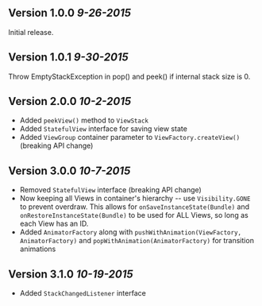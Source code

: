 Version 1.0.0 *9-26-2015*
----------------------------

Initial release.

Version 1.0.1 *9-30-2015*
----------------------------

Throw EmptyStackException in pop() and peek() if internal stack size is 0.

Version 2.0.0 *10-2-2015*
----------------------------

- Added `peekView()` method to `ViewStack`
- Added `StatefulView` interface for saving view state
- Added `ViewGroup` container parameter to `ViewFactory.createView()` (breaking API change)

Version 3.0.0 *10-7-2015*
----------------------------

- Removed `StatefulView` interface (breaking API change)
- Now keeping all Views in container's hierarchy -- use `Visibility.GONE` to prevent overdraw. This allows for `onSaveInstanceState(Bundle)` and `onRestoreInstanceState(Bundle)` to be used for ALL Views, so long as each View has an ID.
- Added `AnimatorFactory` along with `pushWithAnimation(ViewFactory, AnimatorFactory)` and `popWithAnimation(AnimatorFactory)` for transition animations

Version 3.1.0 *10-19-2015*
----------------------------

- Added `StackChangedListener` interface
